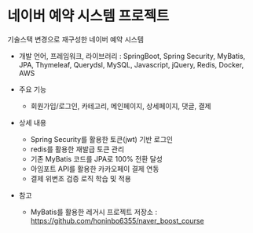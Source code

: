 # 네이버 예약 시스템  프로젝트

기술스택 변경으로 재구성한 네이버 예약 시스템

- 개발 언어, 프레임워크, 라이브러리 : SpringBoot, Spring Security, MyBatis, JPA, Thymeleaf, Querydsl, MySQL, Javascript, jQuery, Redis, Docker, AWS

- 주요 기능
  - 회원가입/로그인, 카테고리, 메인페이지, 상세페이지, 댓글, 결제

- 상세 내용
  - Spring Security를 활용한 토큰(jwt) 기반 로그인
  - redis를 활용한 재발급 토큰 관리
  - 기존 MyBatis 코드를 JPA로 100% 전환 달성
  - 아임포트 API를 활용한 카카오페이 결제 연동
  - 결제 위변조 검증 로직 학습 및 적용

- 참고
  - MyBatis를 활용한 레거시 프로젝트 저장소 : https://github.com/honinbo6355/naver_boost_course

